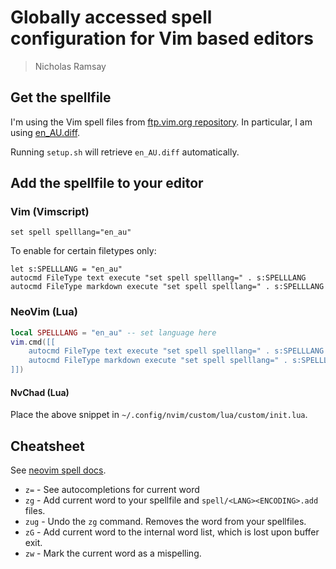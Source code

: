 # Globally accessed spell configuration for Vim based editors
> Nicholas Ramsay

## Get the spellfile
I'm using the Vim spell files from [ftp.vim.org repository](http://ftp.vim.org/vim/runtime/spell/). In particular, I am using [en_AU.diff](http://ftp.vim.org/vim/runtime/spell/en/en_AU.diff).

Running `setup.sh` will retrieve `en_AU.diff` automatically.

## Add the spellfile to your editor

### Vim (Vimscript)
```vim
set spell spelllang="en_au"
```

To enable for certain filetypes only:
```vim
let s:SPELLLANG = "en_au"
autocmd FileType text execute "set spell spelllang=" . s:SPELLLANG
autocmd FileType markdown execute "set spell spelllang=" . s:SPELLLANG
```

### NeoVim (Lua)
```lua
local SPELLLANG = "en_au" -- set language here
vim.cmd([[
    autocmd FileType text execute "set spell spelllang=" . s:SPELLLANG
    autocmd FileType markdown execute "set spell spelllang=" . s:SPELLLANG
]])
```

#### NvChad (Lua)
Place the above snippet in `~/.config/nvim/custom/lua/custom/init.lua`.

## Cheatsheet
See [neovim spell docs](https://neovim.io/doc/user/spell.html).
* `z=` - See autocompletions for current word
* `zg` - Add current word to your spellfile and `spell/<LANG><ENCODING>.add` files.
* `zug` - Undo the `zg` command. Removes the word from your spellfiles.
* `zG` - Add current word to the internal word list, which is lost upon buffer exit.
* `zw` - Mark the current word as a mispelling.
